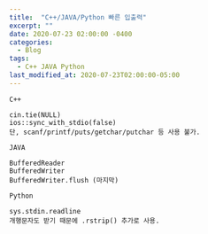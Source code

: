 ```yaml
---
title:  "C++/JAVA/Python 빠른 입출력"
excerpt: ""
date: 2020-07-23 02:00:00 -0400
categories:
  - Blog
tags:
  - C++ JAVA Python
last_modified_at: 2020-07-23T02:00:00-05:00
---
```


`C++`
```
cin.tie(NULL)
ios::sync_with_stdio(false)
단, scanf/printf/puts/getchar/putchar 등 사용 불가.
```

`JAVA`
```
BufferedReader
BufferedWriter
BufferedWriter.flush (마지막)
```

`Python`
```
sys.stdin.readline
개행문자도 받기 때문에 .rstrip() 추가로 사용.
```
